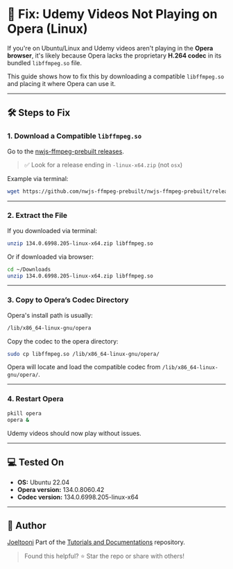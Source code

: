 # 🎥 Fix: Udemy Videos Not Playing on Opera (Linux)

If you're on Ubuntu/Linux and Udemy videos aren't playing in the **Opera browser**, it's likely because Opera lacks the proprietary **H.264 codec** in its bundled `libffmpeg.so` file.

This guide shows how to fix this by downloading a compatible `libffmpeg.so` and placing it where Opera can use it.

---

## 🛠️ Steps to Fix

### 1. Download a Compatible `libffmpeg.so`

Go to the [nwjs-ffmpeg-prebuilt releases](https://github.com/nwjs-ffmpeg-prebuilt/nwjs-ffmpeg-prebuilt/releases).

> ✅ Look for a release ending in `-linux-x64.zip` (not `osx`)

Example via terminal:

```bash
wget https://github.com/nwjs-ffmpeg-prebuilt/nwjs-ffmpeg-prebuilt/releases/download/0.100.1/134.0.6998.205-linux-x64.zip
```

---

### 2. Extract the File

If you downloaded via terminal:

```bash
unzip 134.0.6998.205-linux-x64.zip libffmpeg.so
```

Or if downloaded via browser:

```bash
cd ~/Downloads
unzip 134.0.6998.205-linux-x64.zip libffmpeg.so
```

---

### 3. Copy to Opera’s Codec Directory

Opera's install path is usually:

```bash
/lib/x86_64-linux-gnu/opera
```

Copy the codec to the opera directory:

```bash
sudo cp libffmpeg.so /lib/x86_64-linux-gnu/opera/
```

Opera will locate and load the compatible codec from `/lib/x86_64-linux-gnu/opera/`.

---

### 4. Restart Opera

```bash
pkill opera
opera &
```

Udemy videos should now play without issues.

---

## 💻 Tested On

- **OS:** Ubuntu 22.04
- **Opera version:** 134.0.8060.42
- **Codec version:** 134.0.6998.205-linux-x64

---

## 👤 Author

[Joeltooni](https://github.com/joeltooni)
Part of the [Tutorials and Documentations](https://github.com/joeltooni/tutorials-and-documentations) repository.

> Found this helpful? ⭐ Star the repo or share with others!
